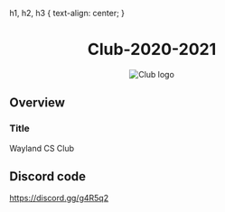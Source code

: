 h1, h2, h3 {
  text-align: center;
}
<div align="center">
<h1> Club-2020-2021 </h1>
</div>
<p align="center">
<img src = "https://github.com/Wayland-CS-Club/club-2020-2021/blob/main/Final%20logo.png" alt="Club logo">
</p>

## Overview
### Title 
Wayland CS Club


## Discord code
https://discord.gg/g4R5q2
